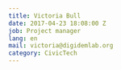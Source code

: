 ```yaml
---
title: Victoria Bull
date: 2017-04-23 18:08:00 Z
job: Project manager
lang: en
mail: victoria@digidemlab.org
category: CivicTech
---
```


